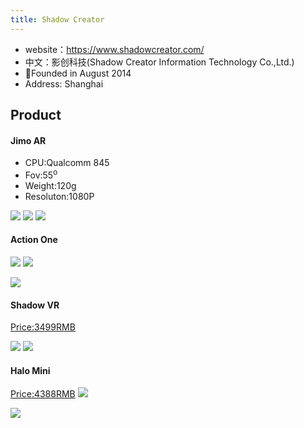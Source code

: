 ```yaml
---
title: Shadow Creator
---
```


* website：https://www.shadowcreator.com/
* 中文：影创科技(Shadow Creator Information Technology Co.,Ltd.)
* Founded in August 2014
* Address: Shanghai


## Product
#### Jimo AR
* CPU:Qualcomm 845
* Fov:55<sup>o</sup>
* Weight:120g
* Resoluton:1080P




![](https://gitlab.com/picbed/bed/uploads/ddeb9e2010cd169f39c4ee0f7b71fdaa/shadowcreatorlogo.png)
![](https://gitlab.com/picbed/bed/uploads/3eeffd68f75ab74abfe07818b9c7893f/jimo.png)
![](https://gitlab.com/picbed/bed/uploads/05a5ac86726c242f1c7ad2bafd0b05bc/ezgif.com-video-to-gif.gif)

#### Action One

![](https://gitlab.com/picbed/bed/uploads/073eb7d3c2df1e9903eaf154ffda8b33/actiononeid.png)
![](https://gitlab.com/picbed/bed/uploads/c5c0b1f89562e1db986c8de1d1a8f413/actionspecs.png)

![](https://gitlab.com/picbed/bed/uploads/12fd247ec93f329e161df011b6d5ca8b/sacontrol.png)

#### Shadow VR
[Price:3499RMB](https://item.jd.com/46002301274.html)

![](https://gitlab.com/picbed/bed/uploads/9e713a8dbb78c3272170a8653741cfc6/SCVRW.png)
![](https://gitlab.com/picbed/bed/uploads/c5c0b1f89562e1db986c8de1d1a8f413/actionspecs.png)


#### Halo Mini
[Price:4388RMB](https://item.jd.com/36535732317.html)
![](https://gitlab.com/picbed/bed/uploads/765ddba1da383590637465e420efff62/HALO.png)

![](https://gitlab.com/picbed/bed/uploads/855149d713674cf15441edb25467f7f8/HALOTS.png)